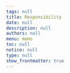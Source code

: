 ```yaml
---
tags: null
title: Responsibility
date: null
description: null
authors: null
menu: memo
toc: null
notice: null
type: null
show_frontmatter: true
---
```

